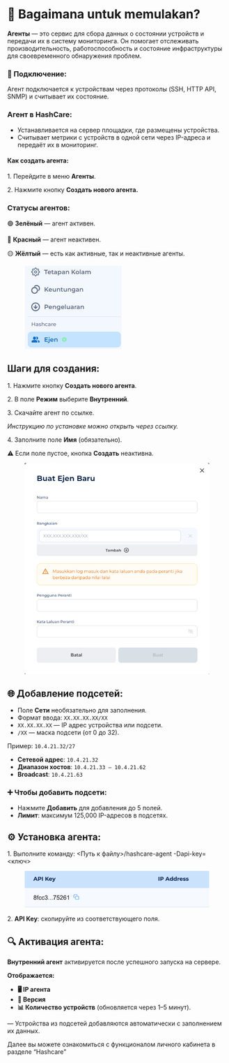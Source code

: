 # 🌟 Bagaimana untuk memulakan?

**Агенты** — это сервис для сбора данных о состоянии устройств и передачи их в систему мониторинга. Он помогает отслеживать производительность, работоспособность и состояние инфраструктуры для своевременного обнаружения проблем.

### **🔗 Подключение:**

Агент подключается к устройствам через протоколы (SSH, HTTP API, SNMP) и считывает их состояние.

### **Агент в HashCare:**

* &#x20;Устанавливается на сервер площадки, где размещены устройства.
* Считывает метрики с устройств в одной сети через IP-адреса и передаёт их в мониторинг.

#### **Как создать агента:**

1\. Перейдите в меню **Агенты**.

2\. Нажмите кнопку **Создать нового агента.**

### **Статусы агентов:**

🟢 **Зелёный** — агент активен.

🔴 **Красный** — агент неактивен.

🟡 **Жёлтый** — есть как активные, так и неактивные агенты.

<figure><img src="../.gitbook/assets/image (39).png" alt=""><figcaption></figcaption></figure>

## **Шаги для создания:**

1\. Нажмите кнопку **Создать нового агента**.

2\. В поле **Режим** выберите **Внутренний**.

3\. Скачайте агент по ссылке.

_Инструкцию по установке можно открыть через ссылку._

4\. Заполните поле **Имя** (обязательно).

⚠️ Если поле пустое, кнопка **Создать** неактивна.

<figure><img src="../.gitbook/assets/image (40).png" alt="" width="448"><figcaption></figcaption></figure>

## **🌐 Добавление подсетей:**

* Поле **Сети** необязательно для заполнения.
* Формат ввода: `XX.XX.XX.XX/XX`
* `XX.XX.XX.XX` — IP адрес устройства или подсети.
* &#x20;`/XX` — маска подсети (от 0 до 32).

Пример: `10.4.21.32/27`

* &#x20;**Сетевой адрес**: `10.4.21.32`
* &#x20;**Диапазон хостов**: `10.4.21.33 – 10.4.21.62`
* &#x20;**Broadcast**: `10.4.21.63`

### **➕ Чтобы добавить подсети:**

* Нажмите **Добавить** для добавления до 5 полей.
* **Лимит**: максимум 125,000 IP-адресов в подсетях.

## **⚙️ Установка агента:**

1\. Выполните команду: <Путь к файлу>/hashcare-agent -Dapi-key=<ключ>

<figure><img src="../.gitbook/assets/Снимок экрана 2025-01-13 в 15.17.22.png" alt=""><figcaption></figcaption></figure>

2\. **API Key**: скопируйте из соответствующего поля.

## 🔍 Активация агента:

**Внутренний агент** активируется после успешного запуска на сервере.

**Отображается:**

* **🖥️ IP агента**
* **📜 Версия**
* **📊 Количество устройств** (обновляется через 1–5 минут).

— Устройства из подсетей добавляются автоматически с заполнением их данных.

Далее вы можете ознакомиться с функционалом личного кабинета в разделе “Hashcare”
